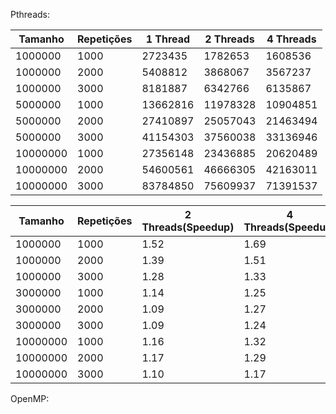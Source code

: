 Pthreads:

| Tamanho  | Repetições | 1 Thread | 2 Threads | 4 Threads |
| -------- | ---------- | -------- | --------- | --------- |
| 1000000  | 1000       | 2723435  | 1782653   | 1608536   |
| 1000000  | 2000       | 5408812  | 3868067   | 3567237   |
| 1000000  | 3000       | 8181887  | 6342766   | 6135867   |
| 5000000  | 1000       | 13662816 | 11978328  | 10904851  |
| 5000000  | 2000       | 27410897 | 25057043  | 21463494  |
| 5000000  | 3000       | 41154303 | 37560038  | 33136946  |
| 10000000 | 1000       | 27356148 | 23436885  | 20620489  |
| 10000000 | 2000       | 54600561 | 46666305  | 42163011  |
| 10000000 | 3000       | 83784850 | 75609937  | 71391537  |

| Tamanho  | Repetições | 2 Threads(Speedup) | 4 Threads(Speedup) |
| -------- | ---------- | ------------------ | ------------------ |
| 1000000  | 1000       | 1.52               | 1.69               |
| 1000000  | 2000       | 1.39               | 1.51               |
| 1000000  | 3000       | 1.28               | 1.33               |
| 3000000  | 1000       | 1.14               | 1.25               |
| 3000000  | 2000       | 1.09               | 1.27               |
| 3000000  | 3000       | 1.09               | 1.24               |
| 10000000 | 1000       | 1.16               | 1.32               |
| 10000000 | 2000       | 1.17               | 1.29               |
| 10000000 | 3000       | 1.10               | 1.17               |

OpenMP:
